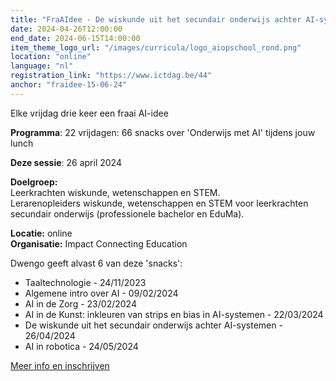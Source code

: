 ```yaml
---
title: "FraAIdee - De wiskunde uit het secundair onderwijs achter AI-systemen"
date: 2024-04-26T12:00:00
end_date: 2024-06-15T14:00:00
item_theme_logo_url: "/images/curricula/logo_aiopschool_rond.png"
location: "online"
language: "nl"
registration_link: "https://www.ictdag.be/44"
anchor: "fraidee-15-06-24"
---
```

Elke vrijdag drie keer een fraai AI-idee 

**Programma**: 22 vrijdagen: 66 snacks over 'Onderwijs met AI' tijdens jouw lunch

**Deze sessie**: 26 april 2024

**Doelgroep:**<br>
Leerkrachten wiskunde, wetenschappen en STEM.<br>
Lerarenopleiders wiskunde, wetenschappen en STEM voor leerkrachten secundair onderwijs (professionele bachelor en EduMa).

**Locatie:** online<br>
**Organisatie:** Impact Connecting Education

Dwengo geeft alvast 6 van deze 'snacks':
- Taaltechnologie - 24/11/2023
- Algemene intro over AI - 09/02/2024
- AI in de Zorg - 23/02/2024
- AI in de Kunst: inkleuren van strips en bias in AI-systemen - 22/03/2024
- De wiskunde uit het secundair onderwijs achter AI-systemen - 26/04/2024
- AI in robotica - 24/05/2024
  
[Meer info en inschrijven](https://www.ictdag.be/44)
